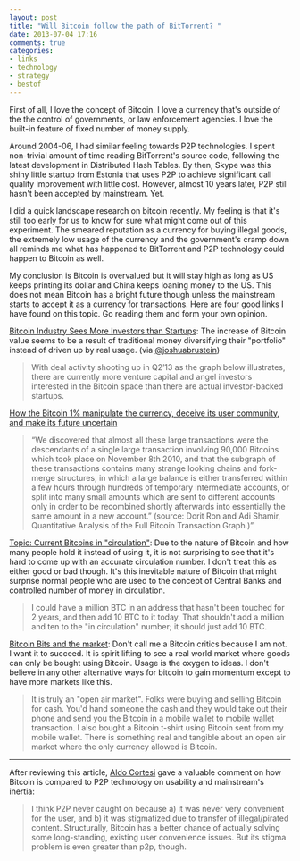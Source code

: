 ```yaml
---
layout: post
title: "Will Bitcoin follow the path of BitTorrent? "
date: 2013-07-04 17:16
comments: true
categories: 
- links
- technology
- strategy
- bestof
---
```


First of all, I love the concept of Bitcoin. I love a currency that's outside of the
the control of governments, or law enforcement agencies.  I love 
the built-in feature of fixed number of money supply.  

Around 2004-06, I had similar feeling towards P2P technologies. 
I spent non-trivial amount of time reading BitTorrent's source code, following
the latest development in Distributed Hash Tables. By then, Skype was this shiny little
startup from Estonia that uses P2P to achieve significant call quality improvement with little cost.  However, almost
10 years later, P2P still hasn't been accepted by mainstream. Yet. 

I did a quick landscape research on bitcoin recently. My feeling is that
it's still too early for us to know for sure what might come out of this experiment.  The smeared reputation as a currency for buying illegal goods, the extremely low usage of 
the currency and the government's cramp down all reminds me what has happened to 
BitTorrent and P2P technology could happen to Bitcoin as well. 

My conclusion is Bitcoin is overvalued but it will stay high as long as US keeps printing its dollar and China keeps loaning money to the US. This does not mean Bitcoin has a bright future though unless the mainstream starts to accept it as a currency for transactions.  Here are four good links I have found on this topic. Go reading them and form your own opinion. 

[Bitcoin Industry Sees More Investors than Startups](http://www.cbinsights.com/blog/trends/bitcoin-industrystartups): The increase
of Bitcoin value seems to be a result of traditional money diversifying their "portfolio"
instead of driven up by real usage. (via [@joshuabrustein](http://twitter.com/joshuabrustein))
> With deal activity shooting up in Q2’13 as the graph below illustrates, there are currently more venture capital and angel investors interested in the Bitcoin space than there are actual investor-backed startups.

[How the Bitcoin 1% manipulate the currency, deceive its user community, and make its future uncertain](http://blog.p2pfoundation.net/how-the-bitcoin-1-manipulate-the-currency-deceive-its-user-community-and-make-its-future-uncertain/2013/06/30)
> “We discovered that almost all these large transactions were the descendants of a single large transaction involving 90,000 Bitcoins which took place on November 8th 2010, and that the subgraph of these transactions contains many strange looking chains and fork-merge structures, in which a large balance is either transferred within a few hours through hundreds of temporary intermediate accounts, or split into many small amounts which are sent to different accounts only in order to be recombined shortly afterwards into essentially the same amount in a new account.” (source: Dorit Ron and Adi Shamir, Quantitative Analysis of the Full Bitcoin Transaction Graph.)”

[Topic: Current Bitcoins in "circulation"](https://bitcointalk.org/index.php?topic=68438.0): Due to the nature of Bitcoin and how many people hold it instead of using it, it is not surprising to see that it's hard to come up with an accurate circulation number.  I don't treat this as either good or bad though.  It's this inevitable nature of Bitcoin that might surprise normal people who are used to the concept of Central Banks and controlled number of money in circulation.
> I could have a million BTC in an address that hasn't been touched for 2 years, and then add 10 BTC to it today.  That shouldn't add a million and ten to the "in circulation" number; it should just add 10 BTC.

[Bitcoin Bits and the market](http://www.avc.com/a_vc/2013/06/bitcoin-bits.html): Don't call me a Bitcoin critics because I am not. I want it to succeed. It is spirit lifting to see a real world market where goods can only be bought using Bitcoin.  Usage is the oxygen to ideas. I don't believe in any other alternative ways for bitcoin to gain momentum except to have more markets like this. 
> It is truly an "open air market". Folks were buying and selling Bitcoin for cash. You'd hand someone the cash and they would take out their phone and send you the Bitcoin in a mobile wallet to mobile wallet transaction. I also bought a Bitcoin t-shirt using Bitcoin sent from my mobile wallet.
> There is something real and tangible about an open air market where the only currency allowed is Bitcoin. 

-----

After reviewing this article, [Aldo Cortesi](http://corte.si) gave a valuable comment on how Bitcoin is compared to P2P technology on usability and mainstream's inertia: 
> I think P2P never caught on because a) it was never very convenient for the user, and b) it was stigmatized due to transfer of illegal/pirated content.
> Structurally, Bitcoin has a better chance of actually solving some long-standing, existing user convenience issues. But its stigma problem is even greater than p2p, though.

